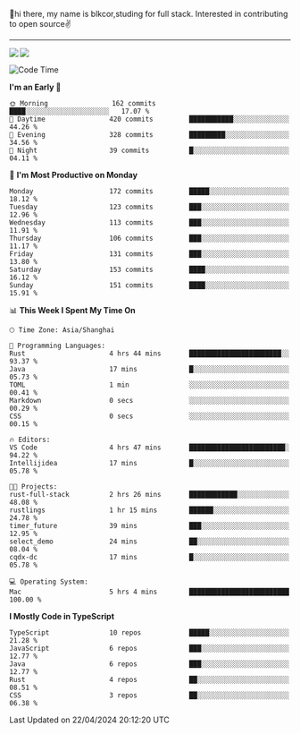 👋hi there, my name is blkcor,studing for full stack.
Interested in contributing to open source✌️

<hr/>

![](https://github-readme-stats.vercel.app/api?username=blkcor)
<a href="https://github.com/blkcor/github-readme-stats">
    <img align="left" src="https://github-readme-stats.vercel.app/api/top-langs/?username=blkcor&hide=jupyter%20notebook,shaderlab,tex,c%23&langs_count=9" />
</a>


<!--START_SECTION:waka-->
![Code Time](http://img.shields.io/badge/Code%20Time-1%2C035%20hrs%2052%20mins-blue)

**I'm an Early 🐤** 

```text
🌞 Morning                162 commits         ████░░░░░░░░░░░░░░░░░░░░░   17.07 % 
🌆 Daytime                420 commits         ███████████░░░░░░░░░░░░░░   44.26 % 
🌃 Evening                328 commits         █████████░░░░░░░░░░░░░░░░   34.56 % 
🌙 Night                  39 commits          █░░░░░░░░░░░░░░░░░░░░░░░░   04.11 % 
```
📅 **I'm Most Productive on Monday** 

```text
Monday                   172 commits         █████░░░░░░░░░░░░░░░░░░░░   18.12 % 
Tuesday                  123 commits         ███░░░░░░░░░░░░░░░░░░░░░░   12.96 % 
Wednesday                113 commits         ███░░░░░░░░░░░░░░░░░░░░░░   11.91 % 
Thursday                 106 commits         ███░░░░░░░░░░░░░░░░░░░░░░   11.17 % 
Friday                   131 commits         ███░░░░░░░░░░░░░░░░░░░░░░   13.80 % 
Saturday                 153 commits         ████░░░░░░░░░░░░░░░░░░░░░   16.12 % 
Sunday                   151 commits         ████░░░░░░░░░░░░░░░░░░░░░   15.91 % 
```


📊 **This Week I Spent My Time On** 

```text
🕑︎ Time Zone: Asia/Shanghai

💬 Programming Languages: 
Rust                     4 hrs 44 mins       ███████████████████████░░   93.37 % 
Java                     17 mins             █░░░░░░░░░░░░░░░░░░░░░░░░   05.73 % 
TOML                     1 min               ░░░░░░░░░░░░░░░░░░░░░░░░░   00.41 % 
Markdown                 0 secs              ░░░░░░░░░░░░░░░░░░░░░░░░░   00.29 % 
CSS                      0 secs              ░░░░░░░░░░░░░░░░░░░░░░░░░   00.15 % 

🔥 Editors: 
VS Code                  4 hrs 47 mins       ████████████████████████░   94.22 % 
Intellijidea             17 mins             █░░░░░░░░░░░░░░░░░░░░░░░░   05.78 % 

🐱‍💻 Projects: 
rust-full-stack          2 hrs 26 mins       ████████████░░░░░░░░░░░░░   48.08 % 
rustlings                1 hr 15 mins        ██████░░░░░░░░░░░░░░░░░░░   24.78 % 
timer_future             39 mins             ███░░░░░░░░░░░░░░░░░░░░░░   12.95 % 
select_demo              24 mins             ██░░░░░░░░░░░░░░░░░░░░░░░   08.04 % 
cqdx-dc                  17 mins             █░░░░░░░░░░░░░░░░░░░░░░░░   05.78 % 

💻 Operating System: 
Mac                      5 hrs 4 mins        █████████████████████████   100.00 % 
```

**I Mostly Code in TypeScript** 

```text
TypeScript               10 repos            █████░░░░░░░░░░░░░░░░░░░░   21.28 % 
JavaScript               6 repos             ███░░░░░░░░░░░░░░░░░░░░░░   12.77 % 
Java                     6 repos             ███░░░░░░░░░░░░░░░░░░░░░░   12.77 % 
Rust                     4 repos             ██░░░░░░░░░░░░░░░░░░░░░░░   08.51 % 
CSS                      3 repos             ██░░░░░░░░░░░░░░░░░░░░░░░   06.38 % 
```




 Last Updated on 22/04/2024 20:12:20 UTC
<!--END_SECTION:waka-->


